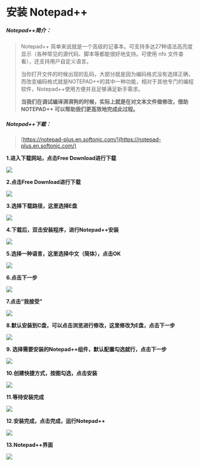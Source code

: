 # 安装 Notepad++

##### Notepad++简介：

>   Notepad++ 简单来说就是一个高级的记事本。可支持多达27种语法高亮度显示（各种常见的源代码、脚本等都能很好地支持。可使用 nfo 文件查看），还支持用户自定义语言。
>
>   当你打开文件的时候出现的乱码，大部分就是因为编码格式没有选择正确，而改变编码格式就是NOTEPAD++的其中一种功能，相对于其他专门的编程软件，Notepad++使用方便并且足够满足新手需求。
>
>   **当我们在调试编译湃湃狗的时候，实际上就是在对文本文件做修改，借助 NOTEPAD++ 可以帮助我们更高效地完成此过程。**



##### Notepad++下载：

>[https://notepad-plus.en.softonic.com/](https://notepad-plus.en.softonic.com/)

**1.进入下载网站，点击Free Download进行下载**

![](/pic/ch3/3.1.3/1.png)

**2.点击Free Download进行下载**

![](/pic/ch3/3.1.3/2.png)

**3.选择下载路径，这里选择E盘**

![](/pic/ch3/3.1.3/3.png)

**4.下载后，双击安装程序，进行Notepad++安装**

![](/pic/ch3/3.1.3/4.png)

**5.选择一种语言，这里选择中文（简体），点击OK**

![](/pic/ch3/3.1.3/5.png)

**6.点击下一步**

![](/pic/ch3/3.1.3/6.png)

**7.点击“我接受”**

![](/pic/ch3/3.1.3/7.png)

**8.默认安装到C盘，可以点击浏览进行修改，这里修改为E盘，点击下一步**

![](/pic/ch3/3.1.3/8.png)

**9. 选择需要安装的Notepad++组件，默认配置勾选就行，点击下一步**

![](/pic/ch3/3.1.3/9.png)

**10.创建快捷方式，按图勾选，点击安装**

![](/pic/ch3/3.1.3/10.png)

**11.等待安装完成**

![](/pic/ch3/3.1.3/11.png)

**12.安装完成，点击完成，运行Notepad++**

![](/pic/ch3/3.1.3/12.png)

**13.Notepad++界面**

![](/pic/ch3/3.1.3/13.png)
